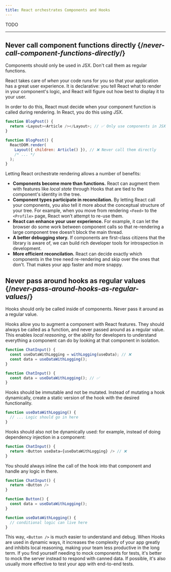 ```yaml
---
title: React orchestrates Components and Hooks
---
```


<Intro>
TODO
</Intro>

<InlineToc />

---

## Never call component functions directly {/*never-call-component-functions-directly*/}
Components should only be used in JSX. Don't call them as regular functions.

React takes care of _when_ your code runs for you so that your application has a great user experience. It is declarative: you tell React what to render in your component's logic, and React will figure out how best to display it to your user.

In order to do this, React must decide when your component function is called during rendering. In React, you do this using JSX.

```js {2}
function BlogPost() {
  return <Layout><Article /></Layout>; // ✅ Only use components in JSX
}
```

```js {3}
function BlogPost() {
  ReactDOM.render(
    Layout({ children: Article() }), // ❌ Never call them directly
    /* ... */
  );
}
```

Letting React orchestrate rendering allows a number of benefits:

* **Components become more than functions.** React can augment them with features like _local state_ through Hooks that are tied to the component's identity in the tree.
* **Component types participate in reconcilation.** By letting React call your components, you also tell it more about the conceptual structure of your tree. For example, when you move from rendering `<Feed>` to the `<Profile>` page, React won’t attempt to re-use them.
* **React can enhance your user experience.** For example, it can let the browser do some work between component calls so that re-rendering a large component tree doesn’t block the main thread.
* **A better debugging story.** If components are first-class citizens that the library is aware of, we can build rich developer tools for introspection in development.
* **More efficient reconcilation.** React can decide exactly which components in the tree need re-rendering and skip over the ones that don't. That makes your app faster and more snappy.

## Never pass around hooks as regular values {/*never-pass-around-hooks-as-regular-values*/}

Hooks should only be called inside of components. Never pass it around as a regular value.

Hooks allow you to augment a component with React features. They should always be called as a function, and never passed around as a regular value. This enables _local reasoning_, or the ability for developers to understand everything a component can do by looking at that component in isolation.

```js {2}
function ChatInput() {
  const useDataWithLogging = withLogging(useData); // ❌
  const data = useDataWithLogging();
}
```

```js {2}
function ChatInput() {
  const data = useDataWithLogging(); // ✅
}
```

Hooks should be immutable and not be mutated. Instead of mutating a hook dynamically, create a static version of the hook with the desired functionality.

```js
function useDataWithLogging() {
  // ... Logic should go in here
}
```

Hooks should also not be dynamically used: for example, instead of doing dependency injection in a component:

```js {2}
function ChatInput() {
  return <Button useData={useDataWithLogging} /> // ❌
}
```

You should always inline the call of the hook into that component and handle any logic in there.

```js {6}
function ChatInput() {
  return <Button />
}

function Button() {
  const data = useDataWithLogging();
}

function useDataWithLogging() {
  // conditional logic can live here
}
```

This way, `<Button />` is much easier to understand and debug. When Hooks are used in dynamic ways, it increases the complexity of your app greatly and inhibits local reasoning, making your team less productive in the long term. If you find yourself needing to mock components for tests, it's better to mock the server instead to respond with canned data. If possible, it's also usually more effective to test your app with end-to-end tests.

